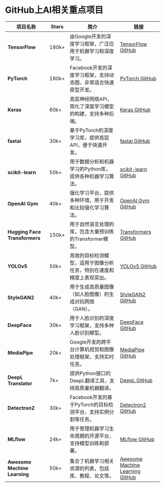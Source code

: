 # GitHub上AI相关重点项目

| 项目名称                           | Stars    | 简介                                                     | 链接                                                        |
|------------------------------------|----------|----------------------------------------------------------|-------------------------------------------------------------|
| **TensorFlow**                     | 180k+    | 由Google开发的深度学习框架，广泛应用于机器学习和深度学习。   | [TensorFlow GitHub](https://github.com/tensorflow/tensorflow) |
| **PyTorch**                        | 180k+    | Facebook开发的深度学习框架，支持动态图，非常适合快速原型开发。 | [PyTorch GitHub](https://github.com/pytorch/pytorch)         |
| **Keras**                          | 60k+     | 高层神经网络API，简化了深度学习模型的构建，支持多种后端。   | [Keras GitHub](https://github.com/keras-team/keras)           |
| **fastai**                         | 30k+     | 基于PyTorch的深度学习库，提供高层API，便于快速开发。         | [fastai GitHub](https://github.com/fastai/fastai)             |
| **scikit-learn**                   | 50k+     | 用于数据分析和机器学习的Python库，提供各种机器学习算法。     | [scikit-learn GitHub](https://github.com/scikit-learn/scikit-learn) |
| **OpenAI Gym**                     | 40k+     | 强化学习平台，提供多种环境，用于开发和比较强化学习算法。      | [OpenAI Gym GitHub](https://github.com/openai/gym)           |
| **Hugging Face Transformers**      | 150k+    | 用于自然语言处理的库，包含大量预训练的Transformer模型。   | [Transformers GitHub](https://github.com/huggingface/transformers) |
| **YOLOv5**                         | 50k+     | 高效的目标检测模型，适用于图像分析任务，特别在速度和精度上表现突出。 | [YOLOv5 GitHub](https://github.com/ultralytics/yolov5)       |
| **StyleGAN2**                      | 40k+     | 用于生成高质量图像（如人脸图像）的生成对抗网络（GAN）。     | [StyleGAN2 GitHub](https://github.com/NVlabs/stylegan2)      |
| **DeepFace**                       | 30k+     | 用于人脸识别的深度学习框架，支持多种人脸识别模型。           | [DeepFace GitHub](https://github.com/serengil/deepface)       |
| **MediaPipe**                      | 20k+     | Google开发的跨平台计算机视觉和图像处理框架，支持实时任务。   | [MediaPipe GitHub](https://github.com/google/mediapipe)     |
| **DeepL Translator**               | 7k+      | 提供Python接口的DeepL翻译工具，支持高质量机器翻译。         | [DeepL GitHub](https://github.com/DeepLcom/deepl-python)    |
| **Detectron2**                     | 30k+     | Facebook开发的基于PyTorch的目标检测平台，支持实例分割等任务。 | [Detectron2 GitHub](https://github.com/facebookresearch/detectron2) |
| **MLflow**                         | 24k+     | 用于管理机器学习生命周期的开源平台，支持模型训练和部署。     | [MLflow GitHub](https://github.com/mlflow/mlflow)            |
| **Awesome Machine Learning**       | 50k+     | 集合了机器学习相关资源的列表，包括库、教程、论文等。       | [Awesome Machine Learning GitHub](https://github.com/josephmisiti/awesome-machine-learning) |

